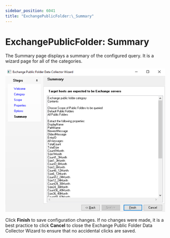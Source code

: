 ```yaml
---
sidebar_position: 6041
title: "ExchangePublicFolder:\_Summary"
---
```


# ExchangePublicFolder: Summary

The Summary page displays a summary of the configured query. It is a wizard page for all of the categories.

![Exchange Public Folder Data Collector Wizard Summary page](../../../../../../../static/images/AccessAnalyzer_12.0/Content/Resources/Images/EnterpriseAuditor/Admin/DataCollector/ExchangePublicFolder/Summary.png "Exchange Public Folder Data Collector Wizard Summary page")

Click **Finish** to save configuration changes. If no changes were made, it is a best practice to click **Cancel** to close the Exchange Public Folder Data Collector Wizard to ensure that no accidental clicks are saved.